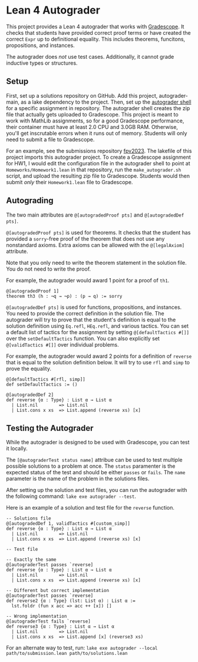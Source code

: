 # Lean 4 Autograder

This project provides a Lean 4 autograder that works with [Gradescope](https://gradescope-autograders.readthedocs.io/en/latest/). 
It checks that students have provided correct proof terms or have created the correct `Expr` up to definitional equality. 
This includes theorems, funcitons, propositions, and instances. 

The autograder does *not* use test cases. Additionally, it cannot grade inductive types or structures.

## Setup 

First, set up a solutions repository on GitHub.
Add this project, autograder-main, as a lake dependency to the project. 
Then, set up the [autograder shell](https://github.com/robertylewis/lean4_autograder) for a specific assignment in repository.
The autograder shell creates the zip file that actually gets uploaded to Gradescope.
This project is meant to work with MathLib assignments, so for a good Gradescope performance, their container must have at least 2.0 CPU and 3.0GB RAM. 
Otherwise, you'll get inscrutable errors when it runs out of memory. 
Students will only need to submit a file to Gradescope.

For an example, see the submissions repository [fpv2023](https://github.com/BrownCS1951x/fpv2023). 
The lakefile of this project imports this autograder project.
To create a Gradescope assignment for HW1, I would edit the configuration file in the autograder shell 
to point at `Homeworks/Homework1.lean` in that repository, run the `make_autograder.sh` script, 
and upload the resulting zip file to Gradescope.
Students would then submit *only* their `Homework1.lean` file to Gradescope.

## Autograding 

The two main attributes are `@[autogradedProof pts]` and `@[autogradedDef pts]`.

`@[autogradedProof pts]` is used for theorems. 
It checks that the student has provided a `sorry`-free proof of the theorem that does not use any nonstandard axioms.
Extra axioms can be allowed with the `@[legalAxiom]` attribute.

Note that you only need to write the theorem statement in the solution file. 
You do not need to write the proof.

For example, the autograder would award 1 point for a proof of `th1`.

```lean
@[autogradedProof 1]
theorem th3 (h : ¬q → ¬p) : (p → q) := sorry
```

`@[autogradedDef pts]` is used for functions, propositions, and instances.
You need to provide the correct definition in the solution file.
The autograder will try to prove that the student's definition is equal to the solution definition using `Eq.refl`, `HEq.refl`, and various tactics.
You can set a default list of tactics for the assignment by setting `@[defaultTactics #[]]` over the `setDefaultTactics` function.
You can also explicitly set `@[validTactics #[]]` over individual problems.

For example, the autograder would award 2 points for a definition of `reverse` that is equal to the solution definition below.
It will try to use `rfl` and `simp` to prove the equality.

```lean
@[defaultTactics #[rfl, simp]] 
def setDefaultTactics := () 

@[autogradedDef 2]
def reverse {α : Type} : List α → List α
  | List.nil        => List.nil
  | List.cons x xs  => List.append (reverse xs) [x]
```

## Testing the Autograder

While the autograder is designed to be used with Gradescope, you can test it locally.

The `[@autograderTest status name]` attribue can be used to test multiple possible solutions to a problem at once.
The `status` paramenter is the expected status of the test and should be either `passes` or `fails`.
The `name` parameter is the name of the problem in the solutions files. 

After setting up the solution and test files, you can run the autograder with the following command: `lake exe autograder --test`.

Here is an example of a solution and test file for the `reverse` function.

```lean
-- Solutions file
@[autogradedDef 1, validTactics #[custom_simp]]
def reverse {α : Type} : List α → List α
  | List.nil        => List.nil
  | List.cons x xs  => List.append (reverse xs) [x]
```

```lean
-- Test file

-- Exactly the same
@[autograderTest passes `reverse]
def reverse {α : Type} : List α → List α
  | List.nil        => List.nil
  | List.cons x xs  => List.append (reverse xs) [x]

-- Different but correct implementation
@[autograderTest passes `reverse]
def reverse2 {α : Type} (lst: List α) : List α := 
  lst.foldr (fun x acc => acc ++ [x]) []

-- Wrong implementation
@[autograderTest fails `reverse]
def reverse3 {α : Type} : List α → List α
  | List.nil        => List.nil
  | List.cons x xs  => List.append [x] (reverse3 xs)
```

For an alternate way to test, run:
```lake exe autograder --local path/to/submission.lean path/to/solutions.lean```

